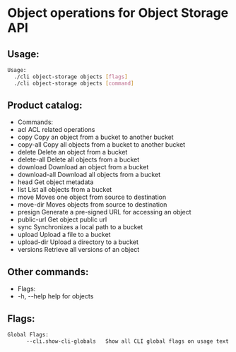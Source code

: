 # Object operations for Object Storage API

## Usage:
```bash
Usage:
  ./cli object-storage objects [flags]
  ./cli object-storage objects [command]
```

## Product catalog:
- Commands:
- acl          ACL related operations
- copy         Copy an object from a bucket to another bucket
- copy-all     Copy all objects from a bucket to another bucket
- delete       Delete an object from a bucket
- delete-all   Delete all objects from a bucket
- download     Download an object from a bucket
- download-all Download all objects from a bucket
- head         Get object metadata
- list         List all objects from a bucket
- move         Moves one object from source to destination
- move-dir     Moves objects from source to destination
- presign      Generate a pre-signed URL for accessing an object
- public-url   Get object public url
- sync         Synchronizes a local path to a bucket
- upload       Upload a file to a bucket
- upload-dir   Upload a directory to a bucket
- versions     Retrieve all versions of an object

## Other commands:
- Flags:
- -h, --help   help for objects

## Flags:
```bash
Global Flags:
      --cli.show-cli-globals   Show all CLI global flags on usage text
```

